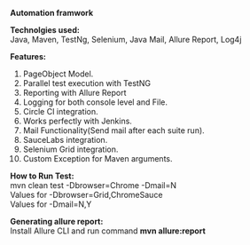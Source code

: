 <b>Automation framwork</b> 

<b>Technolgies used:</b><br>
Java, Maven, TestNg, Selenium, Java Mail, Allure Report, Log4j

<b>Features: </b> <br>
1. PageObject Model. <br>
2. Parallel test execution with TestNG<br>
3. Reporting with Allure Report<br>
4. Logging for both console level and File.<br>
5. Circle CI integration.<br>
6. Works perfectly with Jenkins.<br>
7. Mail Functionality(Send mail after each suite run).<br>
8. SauceLabs integration.<br>
9. Selenium Grid integration.<br>
10. Custom Exception for Maven arguments.<br>

<b>How to Run Test: </b><br>
mvn clean test -Dbrowser=Chrome -Dmail=N <br>
Values for -Dbrowser=Grid,ChromeSauce <br>
Values for -Dmail=N,Y <br>

<b>Generating allure report:</b> <br>
Install Allure CLI and run command <b>mvn allure:report</b>

